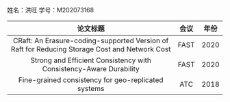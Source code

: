 姓名：洪旺
学号：M202073168

|论文标题|会议|年份|
|:---:|:---:|:---:|
|CRaft: An Erasure-coding-supported Version of Raft for Reducing Storage Cost and Network Cost |FAST|2020|
|Strong and Efficient Consistency with Consistency-Aware Durability |FAST|2020|
|Fine-grained consistency for geo-replicated systems |ATC|2018|
